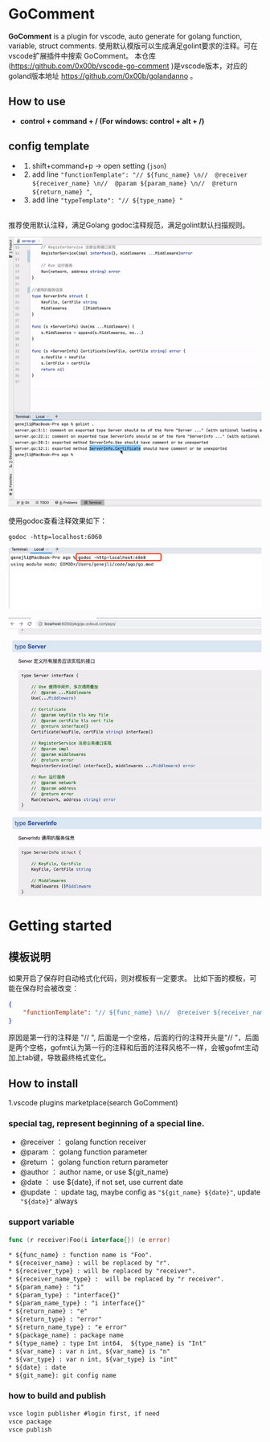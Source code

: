 # GoComment

<!-- Plugin description -->
**GoComment** is a plugin for vscode, auto generate for golang function, variable, struct comments.
使用默认模版可以生成满足golint要求的注释。可在vscode扩展插件中搜索 GoComment。
本仓库(https://github.com/0x00b/vscode-go-comment
)是vscode版本，对应的goland版本地址 https://github.com/0x00b/golandanno 。
<br/>

## <t1>How to use</t1>
+ **control + command + / (For windows: control + alt + /)**
   
## config template
+ 1. shift+command+p -> open setting (`json`)
+ 2. add line `"functionTemplate": "// ${func_name} \n//  @receiver ${receiver_name} \n//  @param ${param_name} \n//  @return ${return_name} "`,
+ 3. add line `"typeTemplate": "// ${type_name} "` 

<br/>
推荐使用默认注释，满足Golang godoc注释规范，满足golint默认扫描规则。<br/>

![](resources/intro.gif)

使用godoc查看注释效果如下：

```shell
godoc -http=localhost:6060
```
![](resources/img_1.png)

![](resources/godoc.gif)


<!-- Plugin description end -->
 
# Getting started

## 模板说明
如果开启了保存时自动格式化代码，则对模板有一定要求。
比如下面的模板，可能在保存时会被改变：
```json
{
    "functionTemplate": "// ${func_name} \n//  @receiver ${receiver_name} \n//  @param ${param_name} \n//  @return ${return_name} \n//  @author ${git_name} \n//  @date ${date}",
}
```
原因是第一行的注释是 "// ", 后面是一个空格，后面的行的注释开头是"//  "，后面是两个空格，gofmt认为第一行的注释和后面的注释风格不一样，会被gofmt主动加上tab键，导致最终格式变化。

## How to install
1.vscode plugins marketplace(search GoComment)

### special tag, represent beginning of a special line.
* @receiver ： golang function receiver
* @param ： golang function parameter 
* @return ： golang function return parameter
* @author ： author name, or use ${git_name}
* @date ： use ${date}, if not set, use current date
* @update ： update tag, maybe config as `"${git_name} ${date}"`, update `"${date}"` always

### support variable
```go
func (r receiver)Foo(i interface{}) (e error)
```
```
* ${func_name} : function name is "Foo".
* ${receiver_name} : will be replaced by "r".
* ${receiver_type} : will be replaced by "receiver".
* ${receiver_name_type} :  will be replaced by "r receiver".
* ${param_name} : "i"
* ${param_type} : "interface{}"
* ${param_name_type} : "i interface{}"
* ${return_name} : "e"
* ${return_type} : "error"
* ${return_name_type} : "e error"
* ${package_name} : package name
* ${type_name} : type Int int64,  ${type_name} is "Int"
* ${var_name} : var n int, ${var_name} is "n"
* ${var_type} : var n int, ${var_type} is "int"
* ${date} : date
* ${git_name}: git config name
```

### how to build and publish
```shell
vsce login publisher #login first, if need
vsce package
vsce publish
```
